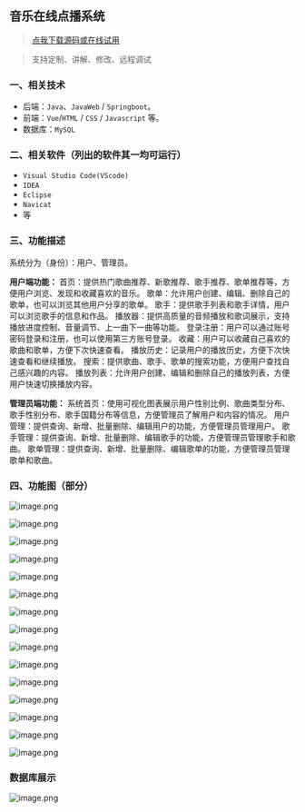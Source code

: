 ## 音乐在线点播系统

> [点我下载源码或在线试用](https://www.notmaker.com/detail/6f27221019744e5e8f23248d8d6a5ca2/ghbnew) 

> 支持定制、讲解、修改、远程调试

### 一、相关技术
- 后端：`Java`、`JavaWeb` / `Springboot`。
- 前端：`Vue`/`HTML` / `CSS` / `Javascript` 等。
- 数据库：`MySQL`

### 二、相关软件（列出的软件其一均可运行）
- `Visual Studio Code(VScode)`
- `IDEA`
- `Eclipse`
- `Navicat`
- 等

### 三、功能描述
系统分为（身份）：用户、管理员。

**用户端功能：**
首页：提供热门歌曲推荐、新歌推荐、歌手推荐、歌单推荐等，方便用户浏览、发现和收藏喜欢的音乐。
歌单：允许用户创建、编辑、删除自己的歌单，也可以浏览其他用户分享的歌单。
歌手：提供歌手列表和歌手详情，用户可以浏览歌手的信息和作品。
播放器：提供高质量的音频播放和歌词展示，支持播放进度控制、音量调节、上一曲下一曲等功能。
登录注册：用户可以通过账号密码登录和注册，也可以使用第三方账号登录。
收藏：用户可以收藏自己喜欢的歌曲和歌单，方便下次快速查看。
播放历史：记录用户的播放历史，方便下次快速查看和继续播放。
搜索：提供歌曲、歌手、歌单的搜索功能，方便用户查找自己感兴趣的内容。
播放列表：允许用户创建、编辑和删除自己的播放列表，方便用户快速切换播放内容。


**管理员端功能：**
系统首页：使用可视化图表展示用户性别比例、歌曲类型分布、歌手性别分布、歌手国籍分布等信息，方便管理员了解用户和内容的情况。
用户管理：提供查询、新增、批量删除、编辑用户的功能，方便管理员管理用户。
歌手管理：提供查询、新增、批量删除、编辑歌手的功能，方便管理员管理歌手和歌曲。
歌单管理：提供查询、新增、批量删除、编辑歌单的功能，方便管理员管理歌单和歌曲。

### 四、功能图（部分）
![image.png](https://store.ptcc9.top/user_upload/24ddfc0d70324981a8dc43d48db05401/2023-10-19%2020:06:15_image.png)

![image.png](https://store.ptcc9.top/user_upload/24ddfc0d70324981a8dc43d48db05401/2023-10-19%2020:06:23_image.png)

![image.png](https://store.ptcc9.top/user_upload/24ddfc0d70324981a8dc43d48db05401/2023-10-19%2020:06:29_image.png)

![image.png](https://store.ptcc9.top/user_upload/24ddfc0d70324981a8dc43d48db05401/2023-10-19%2020:06:40_image.png)

![image.png](https://store.ptcc9.top/user_upload/24ddfc0d70324981a8dc43d48db05401/2023-10-19%2020:07:04_image.png)

![image.png](https://store.ptcc9.top/user_upload/24ddfc0d70324981a8dc43d48db05401/2023-10-19%2020:07:14_image.png)

![image.png](https://store.ptcc9.top/user_upload/24ddfc0d70324981a8dc43d48db05401/2023-10-19%2020:07:33_image.png)

![image.png](https://store.ptcc9.top/user_upload/24ddfc0d70324981a8dc43d48db05401/2023-10-19%2020:07:40_image.png)

![image.png](https://store.ptcc9.top/user_upload/24ddfc0d70324981a8dc43d48db05401/2023-10-19%2020:07:48_image.png)

![image.png](https://store.ptcc9.top/user_upload/24ddfc0d70324981a8dc43d48db05401/2023-10-19%2020:07:58_image.png)

![image.png](https://store.ptcc9.top/user_upload/24ddfc0d70324981a8dc43d48db05401/2023-10-19%2020:08:04_image.png)

![image.png](https://store.ptcc9.top/user_upload/24ddfc0d70324981a8dc43d48db05401/2023-10-19%2020:08:11_image.png)

![image.png](https://store.ptcc9.top/user_upload/24ddfc0d70324981a8dc43d48db05401/2023-10-19%2020:08:18_image.png)

![image.png](https://store.ptcc9.top/user_upload/24ddfc0d70324981a8dc43d48db05401/2023-10-19%2020:08:25_image.png)

![image.png](https://store.ptcc9.top/user_upload/24ddfc0d70324981a8dc43d48db05401/2023-10-19%2020:08:32_image.png)

### 数据库展示
![image.png](https://store.ptcc9.top/notmaker/user_upload/ba15bc64d0b24c178659372c9c4386bd/2024-01-25%2000:01:27_image.png)
